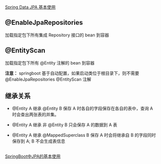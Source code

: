 [Spring Data JPA 基本使用](https://www.cnblogs.com/chenglc/p/11226693.html)

## @EnableJpaRepositories 
加载指定包下所有集成 Repository 接口的 bean 到容器

## @EntityScan
加载指定包下所有 @Entity 注解的 bean 到容器

**注意：**
springboot 基于自动配置，如果启动类位于根目录下，则不需要 @EnableJpaRepositories @EntityScan 注解

## 继承关系

- @Entity A 继承 @Entity B
保存 A 时各自的字段保存在各自的表中，查询 A 时会查出两张表的并集。

- @Entity A 继承 非 @Entity B
只会保存 A 的数据到 A 表

- @Entity A 继承 @MappedSuperclass B
保存 A 时会将继承自 B 的字段同时保存到 A; B 不会生成表信息

##
[SpringBoot中JPA的基本使用](https://blog.csdn.net/weixin_39020878/article/details/110008230)
